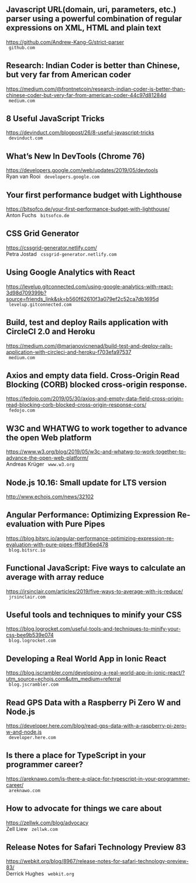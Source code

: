 ## Javascript URL(domain, uri, parameters, etc.) parser using a powerful combination of regular expressions on XML, HTML and plain text  
https://github.com/Andrew-Kang-G/strict-parser  
 ` github.com`
  

## Research: Indian Coder is better than Chinese, but very far from American coder  
https://medium.com/@frontnetcoin/research-indian-coder-is-better-than-chinese-coder-but-very-far-from-american-coder-44c97d81284d  
 ` medium.com`
  

## 8 Useful JavaScript Tricks  
https://devinduct.com/blogpost/26/8-useful-javascript-tricks  
 ` devinduct.com`
  

## What’s New In DevTools (Chrome 76)  
https://developers.google.com/web/updates/2019/05/devtools  
Ryan van Rooi ` developers.google.com`
  

## Your first performance budget with Lighthouse  
https://bitsofco.de/your-first-performance-budget-with-lighthouse/  
Anton Fuchs ` bitsofco.de`
  

## CSS Grid Generator  
https://cssgrid-generator.netlify.com/  
Petra Jostad ` cssgrid-generator.netlify.com`
  

## Using Google Analytics with React  
https://levelup.gitconnected.com/using-google-analytics-with-react-3d98d709399b?source=friends_link&sk=b560f62610f3a079ef2c52ca7db1695d  
 ` levelup.gitconnected.com`
  

## Build, test and deploy Rails application with CircleCI 2.0 and Heroku  
https://medium.com/@marjanovicnenad/build-test-and-deploy-rails-application-with-circleci-and-heroku-f703efa97537  
 ` medium.com`
  

## Axios and empty data field. Cross-Origin Read Blocking (CORB) blocked cross-origin response.  
https://fedojo.com/2019/05/30/axios-and-empty-data-field-cross-origin-read-blocking-corb-blocked-cross-origin-response-cors/  
 ` fedojo.com`
  

## W3C and WHATWG to work together to advance the open Web platform  
https://www.w3.org/blog/2019/05/w3c-and-whatwg-to-work-together-to-advance-the-open-web-platform/  
Andreas Krüger ` www.w3.org`
  

## Node.js 10.16: Small update for LTS version  
http://www.echojs.com/news/32102  
 
  

## Angular Performance: Optimizing Expression Re-evaluation with Pure Pipes  
https://blog.bitsrc.io/angular-performance-optimizing-expression-re-evaluation-with-pure-pipes-ff8df36ed478  
 ` blog.bitsrc.io`
  

## Functional JavaScript: Five ways to calculate an average with array reduce  
https://jrsinclair.com/articles/2019/five-ways-to-average-with-js-reduce/  
 ` jrsinclair.com`
  

## Useful tools and techniques to minify your CSS  
https://blog.logrocket.com/useful-tools-and-techniques-to-minify-your-css-bee9b539e074  
 ` blog.logrocket.com`
  

## Developing a Real World App in Ionic React  
https://blog.jscrambler.com/developing-a-real-world-app-in-ionic-react/?utm_source=echojs.com&utm_medium=referral  
 ` blog.jscrambler.com`
  

## Read GPS Data with a Raspberry Pi Zero W and Node.js  
https://developer.here.com/blog/read-gps-data-with-a-raspberry-pi-zero-w-and-node.js  
 ` developer.here.com`
  

## Is there a place for TypeScript in your programmer career?  
https://areknawo.com/is-there-a-place-for-typescript-in-your-programmer-career/  
 ` areknawo.com`
  

## How to advocate for things we care about  
https://zellwk.com/blog/advocacy  
Zell Liew ` zellwk.com`
  

## Release Notes for Safari Technology Preview 83  
https://webkit.org/blog/8967/release-notes-for-safari-technology-preview-83/  
Derrick Hughes ` webkit.org`
  

